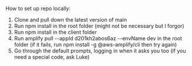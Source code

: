 How to set up repo locally:

1. Clone and pull down the latest version of main
2. Run npm install in the root folder (might not be necessary but I forgor)
3. Run npm install in the client folder
4. Run amplify pull --appId d201kh2abos6az --envName dev in the root folder (if it fails, run npm install -g @aws-amplify/cli then try again)
5. Go through the default prompts, logging in when it asks you too (if you need a special code, ask Luke)
